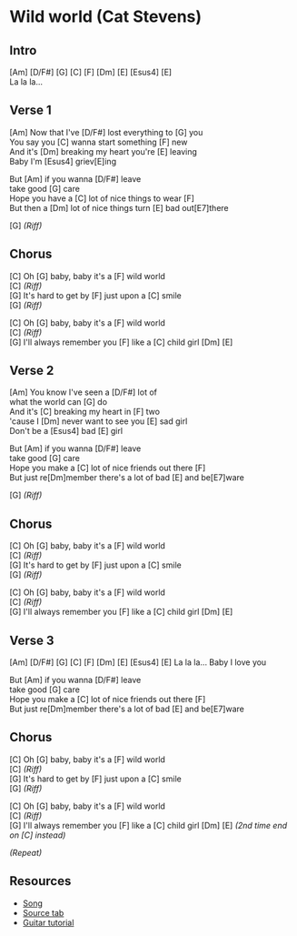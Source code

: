 # Wild world (Cat Stevens)

## Intro

[Am] [D/F#] [G] [C] [F] [Dm] [E] [Esus4] [E]  
La la la...
 
## Verse 1

[Am] Now that I've [D/F#] lost everything to [G] you  
You say you [C] wanna start something [F] new  
And it's [Dm] breaking my heart you're [E] leaving  
Baby I'm [Esus4] griev[E]ing

But [Am] if you wanna [D/F#] leave  
take good [G] care  
Hope you have a [C] lot of nice things to wear [F]  
But then a [Dm] lot of nice things turn [E] bad out[E7]there

[G] _(Riff)_

## Chorus

[C] Oh [G] baby, baby it's a [F] wild world  
[C] _(Riff)_  
[G] It's hard to get by [F] just upon a [C] smile  
[G] _(Riff)_

[C] Oh [G] baby, baby it's a [F] wild world  
[C] _(Riff)_  
[G] I'll always remember you [F] like a [C] child girl
[Dm] [E]

## Verse 2

[Am] You know I've seen a [D/F#] lot of  
what the world can [G] do  
And it's [C] breaking my heart in [F] two  
'cause I [Dm] never want to see you [E] sad girl  
Don't be a [Esus4] bad [E] girl

But [Am] if you wanna [D/F#] leave  
take good [G] care  
Hope you make a [C] lot of nice friends out there [F]  
But just re[Dm]member there's a lot of bad [E] and be[E7]ware

[G] _(Riff)_

## Chorus

[C] Oh [G] baby, baby it's a [F] wild world  
[C] _(Riff)_  
[G] It's hard to get by [F] just upon a [C] smile  
[G] _(Riff)_

[C] Oh [G] baby, baby it's a [F] wild world  
[C] _(Riff)_  
[G] I'll always remember you [F] like a [C] child girl
[Dm] [E]

## Verse 3

[Am] [D/F#] [G] [C] [F] [Dm] [E] [Esus4] [E]
La la la... Baby I love you

But [Am] if you wanna [D/F#] leave  
take good [G] care  
Hope you make a [C] lot of nice friends out there [F]  
But just re[Dm]member there's a lot of bad [E] and be[E7]ware

## Chorus

[C] Oh [G] baby, baby it's a [F] wild world  
[C] _(Riff)_  
[G] It's hard to get by [F] just upon a [C] smile  
[G] _(Riff)_

[C] Oh [G] baby, baby it's a [F] wild world  
[C] _(Riff)_  
[G] I'll always remember you [F] like a [C] child girl
[Dm] [E] _(2nd time end on [C] instead)_

_(Repeat)_

## Resources

- [Song](https://www.youtube.com/watch?v=yffOnXYgy3o)
- [Source tab](https://tabs.ultimate-guitar.com/tab/cat-stevens/wild-world-chords-992169)
- [Guitar tutorial](https://www.youtube.com/watch?v=SeDzGf7L3Fs)
